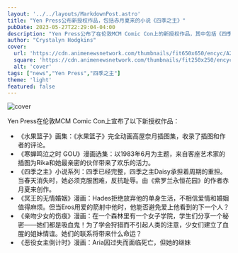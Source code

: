 ```yaml
---
layout: '../../layouts/MarkdownPost.astro'
title: "Yen Press公布新授权作品，包括赤月夏来的小说《四季之主》"
pubDate: 2023-05-27T22:29:04-04:00
description: "Yen Press公布了在伦敦MCM Comic Con上的新授权作品，其中包括《四季之主》等多部作品。"
author: "Crystalyn Hodgkins"
cover:
  url: 'https://cdn.animenewsnetwork.com/thumbnails/fit650x650/encyc/A2335-1.jpg'
  square: 'https://cdn.animenewsnetwork.com/thumbnails/fit250x250/encyc/A2335-1.jpg'
  alt: 'cover'
tags: ["news","Yen Press","四季之主"]
theme: 'light'
featured: false
---
```


![cover](https://cdn.animenewsnetwork.com/thumbnails/fit650x650/encyc/A2335-1.jpg)

Yen Press在伦敦MCM Comic Con上宣布了以下新授权作品：

- 《水果篮子》画集：《水果篮子》完全动画高屋奈月插图集，收录了插图和作者的评论。
- 《寒蝉鸣泣之时 GOU》漫画选集：以1983年6月为主题，来自客座艺术家的插图为Rika和她最亲密的伙伴带来了欢乐的活力。
- 《四季之主》小说系列：四季已经完整，四季之主Daisy承担着周期的重担。当春天消失时，她必须克服困难，反抗耻辱。由《紫罗兰永恒花园》的作者赤月夏来创作。
- 《冥王的无情婚姻》漫画：Hades拒绝放弃他的单身生活，不相信爱情和婚姻值得麻烦。但当Eros用爱的箭射中他时，他能否避免爱上他看到的下一个人？
- 《亲吻少女的伤痕》漫画：在一个森林里有一个女子学院，学生们分享一个秘密——她们都是吸血鬼！为了学会狩猎而不引起人类的注意，少女们建立了血腥的姐妹情谊。她们的联系将带来什么命运？
- 《恶役女主倒计时》漫画：Aria因过失而面临死亡，但她的继妹